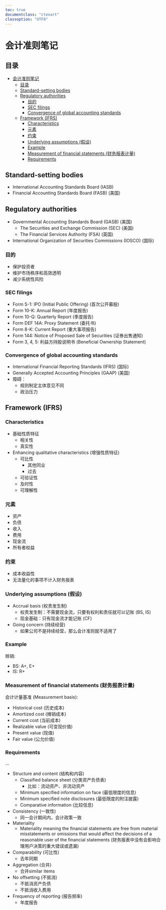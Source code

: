 ```yaml
---
toc: true
documentclass: "ctexart"
classoption: "UTF8"
---
```

# 会计准则笔记
## 目录
- [会计准则笔记](#会计准则笔记)
  - [目录](#目录)
  - [Standard-setting bodies](#standard-setting-bodies)
  - [Regulatory authorities](#regulatory-authorities)
    - [目的](#目的)
    - [SEC filings](#sec-filings)
    - [Convergence of global accounting standards](#convergence-of-global-accounting-standards)
  - [Framework (IFRS)](#framework-ifrs)
    - [Characteristics](#characteristics)
    - [元素](#元素)
    - [约束](#约束)
    - [Underlying assumptions (假设)](#underlying-assumptions-假设)
    - [Example](#example)
    - [Measurement of financial statements (财务报表计量)](#measurement-of-financial-statements-财务报表计量)
    - [Requirements](#requirements)
## Standard-setting bodies
- International Accounting Standards Board (IASB)
- Financial Accounting Standards Board (FASB) (美国)
## Regulatory authorities
- Governmental Accounting Standards Board (GASB) (美国)
  - The Securities and Exchange Commission (SEC) (美国)
  - The Financial Services Authority (FSA) (英国)
- International Organization of Securities Commissions (IOSCO) (国际)
### 目的
- 保护投资者
- 维护市场秩序和高效透明
- 减少系统性风险
### SEC filings
- Form S-1: IPO (Initial Public Offering) (首次公开募股)
- Form 10-K: Annual Report (年度报告)
- Form 10-Q: Quarterly Report (季度报告)
- Form DEF 14A: Proxy Statement (委托书)
- Form 8-K: Current Report (重大事项报告)
- Form 144: Notice of Proposed Sale of Securities (证券出售通知)
- Form 3, 4, 5: 利益方持股说明书 (Beneficial Ownership Statement)
### Convergence of global accounting standards
- International Financial Reporting Standards (IFRS) (国际)
- Generally Accepted Accounting Principles (GAAP) (美国)
- 障碍：
  - 规则制定主体意见不同
  - 政治压力
## Framework (IFRS)
### Characteristics
- 基础性质特征
  - 相关性
  - 真实性
- Enhancing qualitative characteristics (增强性质特征)
  - 可比性
    - 其他同业
    - 过去
  - 可验证性
  - 及时性
  - 可理解性
### 元素
- 资产
- 负债
- 收入
- 费用
- 现金流
- 所有者权益
### 约束
- 成本收益性
- 无法量化的事项不计入财务报表
### Underlying assumptions (假设)
- Accrual basis (权责发生制)
  - 权责发生制：不需要现金流，只要有权利和责任就可以记账 (BS, IS)
  - 现金基础：只有现金流才能记账 (CF)
- Going concern (持续经营)
  - 如果公司不是持续经营，那么会计准则就不适用了
### Example
赊销:
- BS: A+, E+
- IS: R+
### Measurement of financial statements (财务报表计量)
会计计量基准 (Measurement basis):
- Historical cost (历史成本)
- Amortized cost (摊销成本)
- Current cost (当前成本)
- Realizable value (可变现价值)
- Present value (现值)
- Fair value (公允价值)
### Requirements
...
- Structure and content (结构和内容)
  - Classified balance sheet (分类资产负债表)
    - 比如：流动资产、非流动资产
  - Minimum specified information on face (最低限度的信息)
  - Minimum specified note disclosures (最低限度的附注披露)
  - Comparative information (比较信息)
- Consistency (一致性)
  - 同一会计期间内，会计政策一致
- Materiality
  - Materiality meaning the financial statements are free from material misstatements or omissions that would affect the decisions of a reasonable user of the financial statements (财务报表中没有会影响合理用户决策的重大错误或遗漏)
- Comparability (可比性)
  - 去年同期
- Aggregation (合并)
  - 合并similar items
- No offsetting (不抵消)
  - 不抵消资产负债
  - 不抵消收入费用
- Frequency of reporting (报告频率)
  - 年度报告
